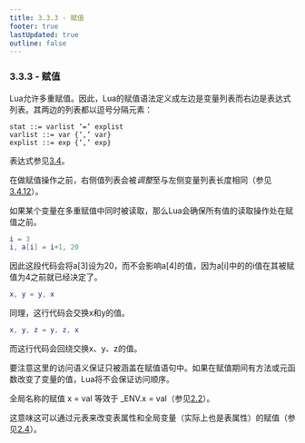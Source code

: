 ```yaml
---
title: 3.3.3 - 赋值
footer: true
lastUpdated: true
outline: false
---
```

### 3.3.3 - 赋值
Lua允许多重赋值。因此，Lua的赋值语法定义成左边是变量列表而右边是表达式列表。其两边的列表都以逗号分隔元素：
```
stat ::= varlist ‘=’ explist
varlist ::= var {‘,’ var}
explist ::= exp {‘,’ exp}
```
表达式参见[3.4](#34---表达式)。

在做赋值操作之前，右侧值列表会被*调整*至与左侧变量列表长度相同（参见[3.4.12](#3412---表达式列表多重返回以及相应调整)）。

如果某个变量在多重赋值中同时被读取，那么Lua会确保所有值的读取操作处在赋值之前。
```lua
i = 3
i, a[i] = i+1, 20
```
因此这段代码会将a\[3\]设为20，而不会影响a\[4\]的值，因为a\[i\]中的的i值在其被赋值为4之前就已经决定了。
```lua
x, y = y, x
```
同理，这行代码会交换x和y的值。
```lua
x, y, z = y, z, x
```
而这行代码会回绕交换x、y、z的值。

要注意这里的访问语义保证只被涵盖在赋值语句中。如果在赋值期间有方法或元函数改变了变量的值，Lua将不会保证访问顺序。

全局名称的赋值 x = val 等效于 _ENV.x = val（参见[2.2](#22---环境和全局环境)）。

这意味这可以通过元表来改变表属性和全局变量（实际上也是表属性）的赋值（参见[2.4](#24---元表和元函数)）。
